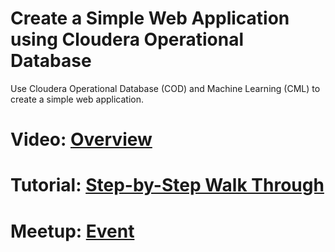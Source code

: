 # Create a Simple Web Application using Cloudera Operational Database

Use Cloudera Operational Database (COD) and Machine Learning (CML) to create a simple web application.

# Video: [Overview](https://youtu.be/7tz2hcNQVqo)

# Tutorial: [Step-by-Step Walk Through](https://www.cloudera.com/tutorials/create-a-simple-web-application-using-cod.html?utm_source=mktg-community&utm_medium=github)

# Meetup: [Event](https://www.meetup.com/futureofdata-providence/events/281263214/)

